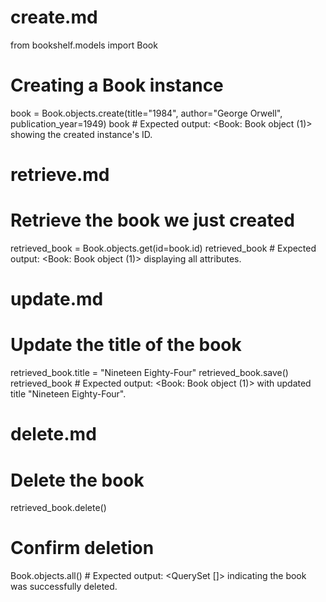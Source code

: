 # create.md

from bookshelf.models import Book

# Creating a Book instance
book = Book.objects.create(title="1984", author="George Orwell", publication_year=1949)
book  # Expected output: <Book: Book object (1)> showing the created instance's ID.


# retrieve.md

# Retrieve the book we just created
retrieved_book = Book.objects.get(id=book.id)
retrieved_book  # Expected output: <Book: Book object (1)> displaying all attributes.


# update.md

# Update the title of the book
retrieved_book.title = "Nineteen Eighty-Four"
retrieved_book.save()
retrieved_book  # Expected output: <Book: Book object (1)> with updated title "Nineteen Eighty-Four".


# delete.md

# Delete the book
retrieved_book.delete()

# Confirm deletion
Book.objects.all()  # Expected output: <QuerySet []> indicating the book was successfully deleted.
